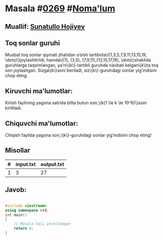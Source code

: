 
<h1>Masala #<a href="https://robocontest.uz/tasks/0269">0269</a> #<a href="https://robocontest.uz/tasks?category=1">Noma'lum</a></h1>
<h2> Muallif: <a href="https://robocontest.uz/profile/sunnat">Sunatullo Hojiyev</a></h2>
<h2>Toq sonlar guruhi</h2>
<p>Musbat toq sonlar qiymati jihatidan o’sish tartibida\((1,3,5,7,9,11,13,15,19, \dots)\)joylashtirildi, hamda\((1), (3,5), (7,9,11),(13,15,17,19), \dots\)shaklida guruhlarga taqsimlangan, ya’ni\(k\)-tartibli guruhda navbati kelgan\(k\)ta toq son joylashgan. Sizga\(k\)soni beriladi, siz\(k\)-guruhdagi sonlar yig’indisini chop eting.</p>
<h2>Kiruvchi ma'lumotlar:</h2>
<p>Kirish faylining yagona satrida bitta butun son,\(k(1 \le k \le 10^6)\)soni kiritiladi.</p>
<h2>Chiquvchi ma'lumotlar:</h2>
<p>Chiqish faylida yagona son,\(k\)-guruhdagi sonlar yig’indisini chop eting!</p>
<h2>Misollar</h2>
<table>
    <thead>
        <tr>
            <th>#</th>
            <th>input.txt</th>
            <th>output.txt</th>
        </tr>
    </thead>
    <tbody>
            <tr>
                <td>1</td>
                <td>3</td>
                <td>27</td>
            </tr>
    </tbody>
    </table>
    
<h2>Javob:</h2>

######
```cpp
#include <iostream>
using namespace std;
int main()
{
    // Masala hali yechilmagan
    return 0;
}
```
